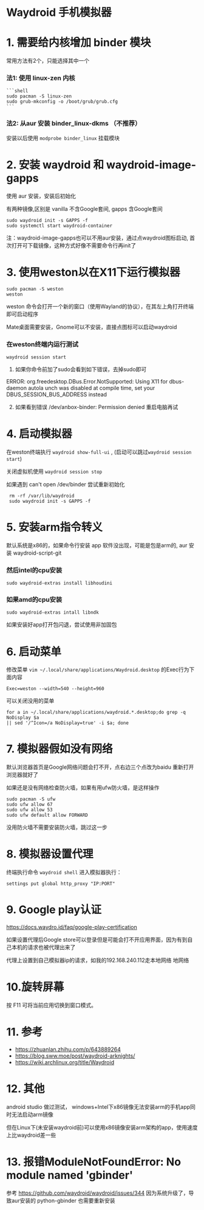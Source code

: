 Waydroid 手机模拟器
===

# 1. 需要给内核增加 binder 模块

  常用方法有2个，只能选择其中一个
  ### 法1: 使用 linux-zen 内核
    ```shell
    sudo pacman -S linux-zen
    sudo grub-mkconfig -o /boot/grub/grub.cfg
    ```
  ### 法2: 从aur 安装 binder_linux-dkms （不推荐）
  安装以后使用 `modprobe binder_linux` 挂载模块

# 2. 安装 waydroid 和 waydroid-image-gapps

  使用 aur 安装，安装后初始化
  
  有两种镜像,区别是 vanilla 不含Google套间, gapps 含Google套间
  ```shell
  sudo waydroid init -s GAPPS -f
  sudo systemctl start waydroid-container
  ```

  注：waydroid-image-gapps也可以不用aur安装，通过点waydroid图标启动, 首次打开可下载镜像，这种方式好像不需要命令行再init了

# 3. 使用weston以在X11下运行模拟器
  ```shell
  sudo pacman -S weston
  weston
  ```
  weston 命令会打开一个新的窗口（使用Wayland的协议），在其左上角打开终端即可启动程序
 
  Mate桌面需要安装，Gnome可以不安装，直接点图标可以启动waydroid 
 ### 在weston终端内运行测试
  ```shell
  waydroid session start
  ```
  1. 如果你命令前加了sudo会看到如下错误，去掉sudo即可

ERROR: org.freedesktop.DBus.Error.NotSupported: Using X11 for dbus-daemon autola                                                                                                                                                                                                                                                                      unch was disabled at compile time, set your DBUS_SESSION_BUS_ADDRESS instead

  2. 如果看到错误 /dev/anbox-binder: Permission denied 重启电脑再试

# 4. 启动模拟器
  在weston终端执行 `waydroid show-full-ui` , (启动可以跳过`waydroid session start`)

  关闭虚拟机使用 `waydroid session stop`

  如果遇到 can't open /dev/binder 尝试重新初始化
  ```shell
   rm -rf /var/lib/waydroid
   sudo waydroid init -s GAPPS -f
  ```

# 5. 安装arm指令转义

  默认系统是x86的，如果命令行安装 app 软件没出现，可能是包是arm的, aur 安装  waydroid-script-git

  ### 然后intel的cpu安装
  ```shell
  sudo waydroid-extras install libhoudini
  ```
  ### 如果amd的cpu安装
  ```shell
  sudo waydroid-extras intall libndk
  ```
  如果安装好app打开包闪退，尝试使用非加固包

# 6. 启动菜单

  修改菜单 `vim ~/.local/share/applications/Waydroid.desktop` 的Exec行为下面内容
  
  ```
  Exec=weston --width=540 --height=960
  ```

  可以关闭没用的菜单
  ```shell
  for a in ~/.local/share/applications/waydroid.*.desktop;do grep -q NoDisplay $a                                                                                                                                                                                                                                                                       || sed '/^Icon=/a NoDisplay=true' -i $a; done
  ```

# 7. 模拟器假如没有网络
  默认浏览器首页是Google网络问题会打不开，点右边三个点改为baidu 重新打开浏览器就好了

  如果还是没有网络检查防火墙，如果有用ufw防火墙，是这样操作
  ```shell
  sudo pacman -S ufw
  sudo ufw allow 67
  sudo ufw allow 53
  sudo ufw default allow FORWARD
  ```
  没用防火墙不需要安装防火墙，跳过这一步

# 8. 模拟器设置代理

  终端执行命令  `waydroid shell` 进入模拟器执行：
  ```shell
  settings put global http_proxy "IP:PORT"
  ```

# 9. Google play认证
  https://docs.waydro.id/faq/google-play-certification

  如果设置代理后Google store可以登录但是可能会打不开应用界面，因为有到自己本机的请求也被代理出来了

  代理上设置到自己模拟器ip的请求，如我的192.168.240.112走本地网络                                                                                                                                                                                                                                                                     地网络

# 10.旋转屏幕
  按 F11 可将当前应用切换到窗口模式。

# 11. 参考

  - https://zhuanlan.zhihu.com/p/643889264
  - https://blog.sww.moe/post/waydroid-arknights/
  - https://wiki.archlinux.org/title/Waydroid

# 12. 其他
   android studio 做过测试， windows+Intel下x86镜像无法安装arm的手机app同时无法启动arm镜像
   
   但在Linux下(未安装waydroid前)可以使用x86镜像安装arm架构的app，使用速度上比waydroid差一些

# 13. 报错ModuleNotFoundError: No module named 'gbinder'

   参考 https://github.com/waydroid/waydroid/issues/344  因为系统升级了，导致aur安装的 python-gbinder 也需要重新安装
   

  
